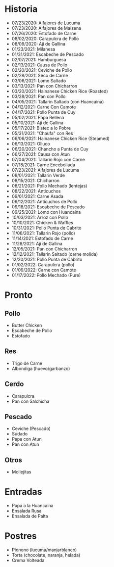 # Historia

- 07/23/2020: Alfajores de Lucuma
- 07/23/2020: Alfajores de Maizena
- 07/26/2020: Estofado de Carne
- 08/02/2020: Carapulcra de Pollo
- 08/09/2020: Aji de Gallina
- 01/23/2021: Milanesa
- 01/31/2021: Escabeche de Pescado
- 02/07/2021: Hamburguesa
- 02/13/2021: Causa de Pollo
- 02/20/2021: Ceviche de Pollo
- 02/28/2021: Seco de Carne
- 03/06/2021: Lomo Saltado
- 03/13/2021: Pan con Chicharron
- 03/20/2021: Hainanese Chicken Rice (Roasted)
- 03/28/2021: Pan con Pollo
- 04/05/2021: Tallarin Saltado (con Huancaina)
- 04/12/2021: Carne Con Camote
- 04/17/2021: Pollo Punta de Cuy
- 05/02/2021: Papa Rellena
- 05/10/2021: Aji de Gallina
- 05/17/2021: Bistec a lo Pobre
- 05/31/2021: "Chaufa" con Res
- 06/06/2021: Hainanese Chicken Rice (Steamed)
- 06/13/2021: Olluco
- 06/20/2021: Chancho a Punta de Cuy
- 06/27/2021: Causa con Atun
- 07/04/2021: Tallarin Rojo con Carne
- 07/18/2021: Carne Encebollada
- 07/23/2021: Alfajores de Lucuma
- 08/01/2021: Tallarin Verde
- 08/15/2021: Chicharron
- 08/21/2021: Pollo Mechado (lentejas)
- 08/22/2021: Anticuchos
- 09/01/2021: Carne Asada
- 09/12/2021: Anticuchos de Pollo
- 09/18/2021: Escabeche de Pescado
- 09/25/2021: Lomo con Huancaina
- 10/03/2021: Arroz con Pollo
- 10/10/2021: Chicken & Waffles
- 10/31/2021: Pollo Punta de Cabrito
- 11/06/2021: Tallarin Rojo (pollo)
- 11/14/2021: Estofado de Carne
- 11/28/2021: Aji de Gallina
- 12/05/2021: Pan con Chicharron
- 12/12/2021: Tallarin Saltado (carne molida)
- 12/20/2021: Pollo Punta de Cabrito
- 01/02/2022: Carapulcra (pollo)
- 01/09/2022: Carne con Camote
- 01/17/2022: Pollo Mechado (Pure)

# Pronto

## Pollo

- Butter Chicken
- Escabeche de Pollo
- Estofado

## Res

- Trigo de Carne
- Albondiga (huevo/garbanzo)

## Cerdo

- Carapulcra
- Pan con Salchicha

## Pescado

- Ceviche (Pescado)
- Sudado
- Papa con Atun
- Pan con Atun

## Otros

- Mollejitas

# Entradas

- Papa a la Huancaina
- Ensalada Rusa
- Ensalada de Palta

# Postres

- Pionono (lucuma/manjarblanco)
- Torta (chocolate, naranja, helada)
- Crema Volteada
